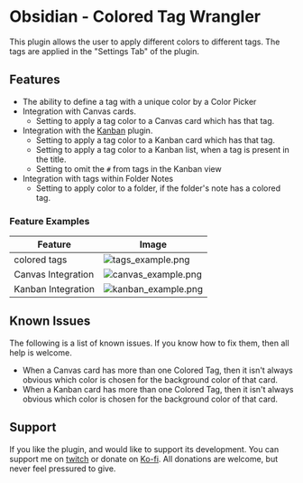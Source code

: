 # Obsidian - Colored Tag Wrangler
This plugin allows the user to apply different colors to different tags.
The tags are applied in the "Settings Tab" of the plugin.

## Features
- The ability to define a tag with a unique color by a Color Picker
- Integration with Canvas cards.
  - Setting to apply a tag color to a Canvas card which has that tag.
- Integration with the [Kanban](https://github.com/mgmeyers/obsidian-kanban) plugin.
  - Setting to apply a tag color to a Kanban card which has that tag.
  - Setting to apply a tag color to a Kanban list, when a tag is present in the title.
  - Setting to omit the `#` from tags in the Kanban view
- Integration with tags within Folder Notes
  - Setting to apply color to a folder, if the folder's note has a colored tag.

### Feature Examples

| Feature            | Image                                                                                                                                  |
|--------------------|----------------------------------------------------------------------------------------------------------------------------------------|
| colored tags       | ![tags_example.png](https://raw.githubusercontent.com/code-of-chaos/obsidian-colored_tags_wrangler/master/assets/tags_example.png)     |
| Canvas Integration | ![canvas_example.png](https://raw.githubusercontent.com/code-of-chaos/obsidian-colored_tags_wrangler/master/assets/canvas_example.png) |
| Kanban Integration | ![kanban_example.png](https://raw.githubusercontent.com/code-of-chaos/obsidian-colored_tags_wrangler/master/assets/kanban_example.png) |


## Known Issues
The following is a list of known issues. If you know how to fix them, then all help is welcome.
- When a Canvas card has more than one Colored Tag, then it isn't always obvious which color is chosen for the background color of that card.
- When a Kanban card has more than one Colored Tag, then it isn't always obvious which color is chosen for the background color of that card.

## Support
If you like the plugin, and would like to support its development. You can support me on [twitch](https://www.twitch.tv/andreassasdev) or donate on [Ko-fi](https://www.twitch.tv/andreassasdev).
All donations are welcome, but never feel pressured to give.
